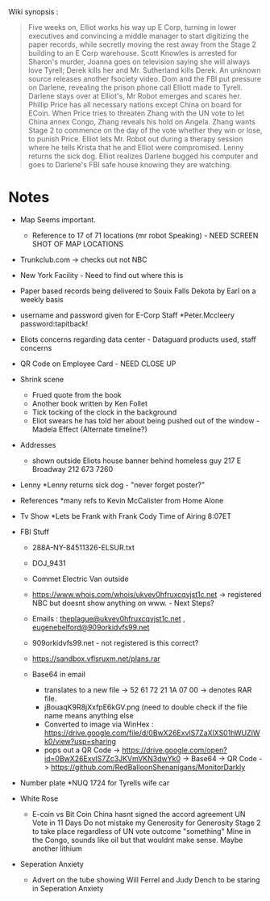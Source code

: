 Wiki synopsis :
> Five weeks on, Elliot works his way up E Corp, turning in lower executives and convincing a middle manager to start digitizing 
> the paper records, while secretly moving the rest away from the Stage 2 building to an E Corp warehouse. 
> Scott Knowles is arrested for Sharon's murder, Joanna goes on television saying she will always love Tyrell; 
> Derek kills her and Mr. Sutherland kills Derek. An unknown source releases another fsociety video. 
> Dom and the FBI put pressure on Darlene, revealing the prison phone call Elliott made to Tyrell. 
> Darlene stays over at Elliot's, Mr Robot emerges and scares her. Phillip Price has all necessary nations except China 
> on board for ECoin. When Price tries to threaten Zhang with the UN vote to let China annex Congo, 
> Zhang reveals his hold on Angela. Zhang wants Stage 2 to commence on the day of the vote whether they win or lose, 
> to punish Price. Elliot lets Mr. Robot out during a therapy session where he tells Krista that he and Elliot were compromised. 
> Lenny returns the sick dog.
> Elliot realizes Darlene bugged his computer and goes to Darlene's FBI safe house knowing they are watching.

# Notes

* Map Seems important.
  * Reference to 17 of 71 locations (mr robot Speaking) - NEED SCREEN SHOT OF MAP LOCATIONS

* Trunkclub.com -> checks out not NBC
* New York Facility - Need to find out where this is
* Paper based records being delivered to Souix Falls Dekota by Earl on a weekly basis

* username and password given for E-Corp Staff
  *Peter.Mccleery  password:tapitback!
  
* Eliots concerns regarding data center  - Dataguard products used, staff concerns
* QR Code on Employee Card  - NEED CLOSE UP


* Shrink scene
  * Frued quote from the book
  * Another book written by Ken Follet
  * Tick tocking of the clock in the background
  * Eliot swears he has told her about being pushed out of the window - Madela Effect (Alternate timeline?)
  
* Addresses
  * shown outside Eliots house banner behind homeless guy 217 E Broadway 212 673 7260
* Lenny
  *Lenny returns sick dog - "never forget poster?" 
  
* References
  *many refs to Kevin McCalister from Home Alone
  
* Tv Show
  *Lets be Frank with Frank Cody Time of Airing 8:07ET
  
* FBI Stuff
  * 288A-NY-84511326-ELSUR.txt
  * DOJ_9431
  * Commet Electric Van outside 
 
  * https://www.whois.com/whois/ukvev0hfruxcqvjst1c.net -> registered NBC but doesnt show anything on www. - Next Steps?
  * Emails : theplague@ukvev0hfruxcqvjst1c.net , eugenebelford@909orkidvfs99.net
  * 909orkidvfs99.net - not registered is this correct?
  * https://sandbox.vflsruxm.net/plans.rar 
  * Base64 in email 
    * translates to a new file ->  52 61 72 21 1A 07 00 -> denotes RAR file. 
    * jBouaqK9R8jXxfpE6kGV.png (need to double check if the file name means anything else
    * Converted to image via WinHex : https://drive.google.com/file/d/0BwX26ExvlS7ZaXlXS01hWUZIWk0/view?usp=sharing
    * pops out a QR Code -> https://drive.google.com/open?id=0BwX26ExvlS7Zc3JKVmVKN3dwYk0
  -> Base64 -> QR Code -> https://github.com/RedBalloonShenanigans/MonitorDarkly 
  
  
* Number plate
  *NUQ 1724 for Tyrells wife car
  
* White Rose
  * E-coin vs Bit Coin 
  China hasnt signed the accord agreement
  UN Vote in 11 Days
  Do not mistake my Generosity for Generosity
  Stage 2 to take place regardless of UN vote outcome
  "something" Mine in the Congo, sounds like oil but that wouldnt make sense. Maybe another lithium 
  
 * Seperation Anxiety 
    * Advert on the tube showing Will Ferrel and Judy Dench to be staring in Seperation Anxiety
